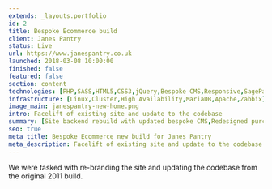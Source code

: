 ```yaml
---
extends: _layouts.portfolio
id: 2
title: Bespoke Ecommerce build
client: Janes Pantry
status: Live
url: https://www.janespantry.co.uk
launched: 2018-03-08 10:00:00
finished: false
featured: false
section: content
technologies: [PHP,SASS,HTML5,CSS3,jQuery,Bespoke CMS,Responsive,SagePay]
infrastructure: [Linux,Cluster,High Availability,MariaDB,Apache,Zabbix]
image_main: janespantry-new-home.png
intro: Facelift of existing site and update to the codebase
summary: [Site backend rebuild with updated bespoke CMS,Redesigned purchase process with latest payment standards,Improved account security features]
seo: true
meta_title: Bespoke Ecommerce new build for Janes Pantry
meta_description: Facelift of existing site and update to the codebase
---
```


We were tasked with re-branding the site and updating the codebase from the original 2011 build.